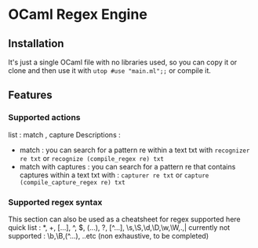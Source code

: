 # OCaml Regex Engine
## Installation
It's just a single OCaml file with no libraries used, so you can copy it or clone
and then use it with 
`utop
#use "main.ml";;`
or compile it.

## Features
### Supported actions
list : match , capture
Descriptions :
- match : you can search for a pattern re within a text txt with
    `recognizer re txt`
    or
    `recognize (compile_regex re) txt`
- match with captures : you can search for a pattern re that contains captures
  within a text txt with :
  `capturer re txt`
  or
  `capture (compile_capture_regex re) txt`
### Supported regex syntax
This section can also be used as a cheatsheet for regex supported here
quick list : *, +, [...], ^, $, (...), ?, [^...], \s,\S,\d,\D,\w,\W,.,|
currently not supported : \b,\B,(^...), ..etc (non exhaustive, to be completed)

